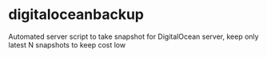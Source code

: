# digitaloceanbackup
Automated server script to take snapshot for DigitalOcean server, keep only latest N snapshots to keep cost low
